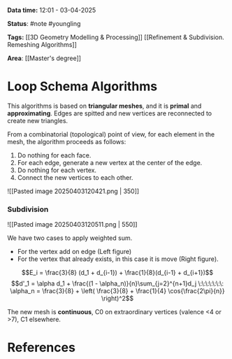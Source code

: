 **Data time:** 12:01 - 03-04-2025

**Status**: #note #youngling 

**Tags:** [[3D Geometry Modelling & Processing]] [[Refinement & Subdivision. Remeshing Algorithms]]

**Area**: [[Master's degree]]
# Loop Schema Algorithms

This algorithms is based on **triangular meshes**, and it is **primal** and **approximating**. Edges are spitted and new vertices are reconnected to create new triangles.

From a combinatorial (topological) point of view, for each element in the mesh, the algorithm proceeds as follows:
1. Do nothing for each face.
2. For each edge, generate a new vertex at the center of the edge.
3. Do nothing for each vertex.
4. Connect the new vertices to each other.

![[Pasted image 20250403120421.png | 350]]
### Subdivision

![[Pasted image 20250403120511.png | 550]]

We have two cases to apply weighted sum. 
- For the vertex add on edge (Left figure)
- For the vertex that already exists, in this case it is move (Right figure).

$$E_i = \frac{3}{8} (d_1 + d_{i-1}) + \frac{1}{8}(d_{i-1} + d_{i+1})$$
$$d'_1 = \alpha d_1 + \frac{(1 - \alpha_n)}{n}\sum_{j=2}^{n+1}d_j \:\:\:\:\:\:\: \alpha_n = \frac{3}{8} + \left( \frac{3}{8} + \frac{1}{4} \cos{\frac{2\pi}{n}} \right)^2$$

The new mesh is **continuous**, C0 on extraordinary vertices (valence <4 or >7), C1 elsewhere. 
# References